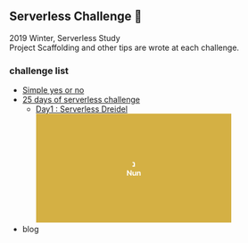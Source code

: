 ## Serverless Challenge 🙌
2019 Winter, Serverless Study<br>
Project Scaffolding and other tips are wrote at each challenge.

### challenge list
* [Simple yes or no](https://github.com/purelledhand/Serverless-Challenge/tree/master/yes-or-no)
* [25 days of serverless challenge](https://github.com/purelledhand/Serverless-Challenge/tree/master/25days-of-serverless)
  * [Day1 : Serverless Dreidel](https://github.com/purelledhand/Serverless-Challenge/tree/master/25days-of-serverless/day-1)
    <br><img src="25days-of-serverless/day-1/public/images/1.png" width="350px"></img><br>
* blog


